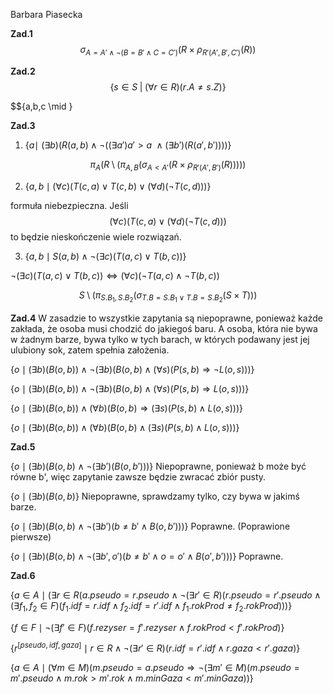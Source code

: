Barbara Piasecka

**Zad.1**
    $$\sigma_{A=A' \wedge \neg (B=B' \wedge C=C')}(R \times \rho_{R'(A', B', C')}(R))$$
    
**Zad.2**
    $$\{ s \in S \;| \; (\forall r \in R)(r.A \neq s.Z)\}$$
    
$$\{a,b,c \mid }

**Zad.3**
1. $\{a\mid\ (\exists b)(R(a,b)\wedge\neg((\exists a') a'>a\ \wedge (\exists b')(R(a',b'))))\}$

$$\pi_A(R \setminus (\pi_{A,B} (\sigma _{A<A'}(R \times \rho_{R'(A',B')}(R)))) ) $$
    
2. $\{a,b\mid (\forall c)(T(c,a)\vee T(c,b)\vee (\forall d)(\neg T(c,d)))\}$

formuła niebezpieczna. Jeśli $$(\forall c) (T(c,a) \vee (\forall d)(\neg T(c,d)))$$ to będzie nieskończenie wiele rozwiązań. 
    
3. $\{a,b\mid S(a,b)\wedge \neg(\exists c)(T(a,c)\vee T(b,c))\}$

 $\neg(\exists c)(T(a,c)\vee T(b,c)) \iff (\forall c)(\neg T(a,c) \wedge \neg T(b,c))$
 
 $$ S \setminus (\pi_{S.B_1, S.B_2}(\sigma _{T.B=S.B_1 \vee T.B= S.B_2}(S \times T))) $$
 
 
 
 
 
 
 
 
 
 **Zad.4**
 W zasadzie to wszystkie zapytania są niepoprawne, ponieważ każde zakłada, że osoba musi chodzić do jakiegoś baru. A osoba, która nie bywa w żadnym barze, bywa tylko w tych barach, w których podawany jest jej ulubiony sok, zatem spełnia założenia.
 
 $\{o\mid (\exists b)(B(o,b))\wedge \neg(\exists b)(B(o,b)\wedge (\forall s)(P(s,b)\Rightarrow \neg L(o,s)))\}$
 
 
$\{o\mid (\exists b)(B(o,b))\wedge \neg(\exists b)(B(o,b)\wedge (\forall s)(P(s,b)\Rightarrow L(o,s)))\}$


$\{o\mid (\exists b)(B(o,b))\wedge (\forall b)(B(o,b)\Rightarrow (\exists s)(P(s,b)\wedge L(o,s)))\}$


$\{o\mid (\exists b)(B(o,b))\wedge (\forall b)(B(o,b)\wedge (\exists s)(P(s,b)\wedge L(o,s)))\}$


**Zad.5**

$\{o\mid (\exists b)(B(o,b)\wedge \neg(\exists b')(B(o,b')))\}$
Niepoprawne, ponieważ b może być równe b', więc zapytanie zawsze będzie zwracać zbiór pusty.

$\{o\mid (\exists b)(B(o,b)\}$
Niepoprawne, sprawdzamy tylko, czy bywa w jakimś barze.

$\{o\mid (\exists b)(B(o,b)\wedge \neg(\exists b')(b\not= b' \wedge B(o,b')))\}$
Poprawne. (Poprawione pierwsze)

$\{o\mid (\exists b)(B(o,b)\wedge \neg(\exists b',o')(b\not= b' \wedge o=o' \wedge B(o',b')))\}$
Poprawne. 

**Zad.6**

$\{ a \in A \mid (\exists r \in R(a.pseudo=r.pseudo \wedge \neg(\exists r' \in R) ( r.pseudo = r'.pseudo \wedge (\exists f_1, f_2 \in F)(f_1.idf = r.idf \wedge f_2.idf = r'.idf \wedge f_1.rokProd \neq f_2.rokProd)))\}$

$\{
    f \in F \mid \neg(\exists f'\in F)(f.rezyser = f'.rezyser \wedge f.rokProd < f'.rokProd)
    \}$
    
$\{
    r^{[pseudo,idf,gaza]} \mid r \in R \wedge \neg (\exists r' \in R)(r.idf = r'.idf \wedge r.gaza < r'.gaza)
    \}$
    
$\{
    a \in A \mid (\forall m \in M)(m.pseudo = a.pseudo \Rightarrow \neg(\exists m' \in M)(m.pseudo = m'.pseudo \wedge m.rok > m'.rok \wedge m.minGaza < m'.minGaza))
    \}$
    

    
